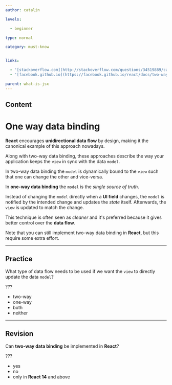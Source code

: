 ```yaml
---
author: catalin

levels:

  - beginner

type: normal

category: must-know


links:

  - '[stackoverflow.com](http://stackoverflow.com/questions/34519889/can-anyone-explain-the-difference-between-reacts-one-way-data-binding-and-angula){website}'
  - '[facebook.github.io](https://facebook.github.io/react/docs/two-way-binding-helpers.html){website}'

parent: what-is-jsx
---
```

## Content
# One way data binding

**React** encourages **unidirectional data flow** by design, making it the canonical example of this approach nowadays.

Along with two-way data binding, these approaches describe the way your application keeps the `view` in sync with the data `model`.

In two-way data binding the `model` is dynamically bound to the `view` such that one can change the other and vice-versa.

In **one-way data binding** the `model` is the *single source of truth*.

Instead of changing the `model` directly when a **UI field** changes, the `model` is notified by the intended change and updates the *state* itself. Afterwards, the `view` is updated to match the change.

This technique is often seen as *cleaner* and it's preferred because it gives better control over the **data flow**.

Note that you can still implement two-way data binding in **React**, but this require some extra effort.

---
## Practice

What type of data flow needs to be used if we want the `view` to directly update the data `model`?

???


* two-way
* one-way
* both
* neither

---
## Revision

Can **two-way data binding** be implemented in **React**?

???


* yes
* no
* only in **React 14** and above

